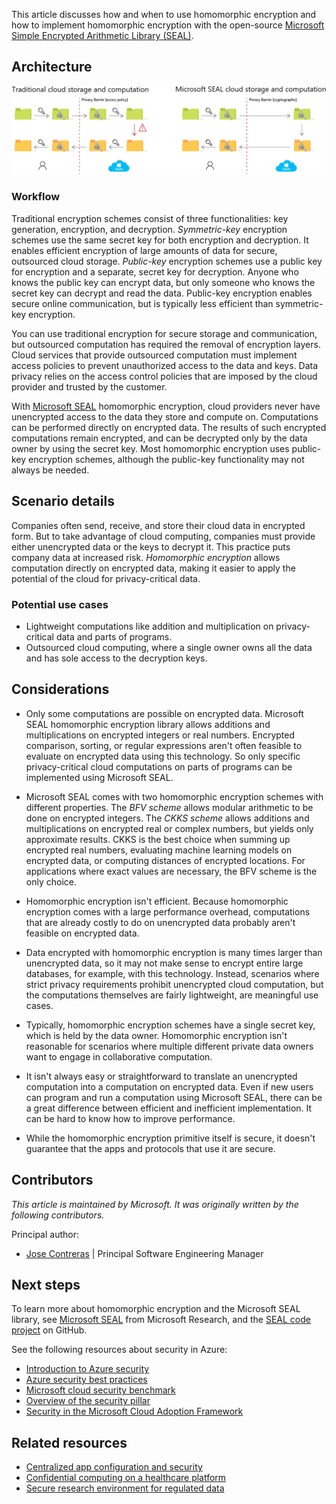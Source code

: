This article discusses how and when to use homomorphic encryption and how to implement homomorphic encryption with the open-source [Microsoft Simple Encrypted Arithmetic Library (SEAL)](https://github.com/microsoft/SEAL#introduction).

## Architecture

![Diagram showing traditional and SEAL encryption.](../media/seal.png)

### Workflow

Traditional encryption schemes consist of three functionalities: key generation, encryption, and decryption. *Symmetric-key* encryption schemes use the same secret key for both encryption and decryption. It enables efficient encryption of large amounts of data for secure, outsourced cloud storage. *Public-key* encryption schemes use a public key for encryption and a separate, secret key for decryption. Anyone who knows the public key can encrypt data, but only someone who knows the secret key can decrypt and read the data. Public-key encryption enables secure online communication, but is typically less efficient than symmetric-key encryption.

You can use traditional encryption for secure storage and communication, but outsourced computation has required the removal of encryption layers. Cloud services that provide outsourced computation must implement access policies to prevent unauthorized access to the data and keys. Data privacy relies on the access control policies that are imposed by the cloud provider and trusted by the customer.

With [Microsoft SEAL](https://www.microsoft.com/research/project/microsoft-seal) homomorphic encryption, cloud providers never have unencrypted access to the data they store and compute on. Computations can be performed directly on encrypted data. The results of such encrypted computations remain encrypted, and can be decrypted only by the data owner by using the secret key. Most homomorphic encryption uses public-key encryption schemes, although the public-key functionality may not always be needed.

## Scenario details

Companies often send, receive, and store their cloud data in encrypted form. But to take advantage of cloud computing, companies must provide either unencrypted data or the keys to decrypt it. This practice puts company data at increased risk. *Homomorphic encryption* allows computation directly on encrypted data, making it easier to apply the potential of the cloud for privacy-critical data.

### Potential use cases

- Lightweight computations like addition and multiplication on privacy-critical data and parts of programs.
- Outsourced cloud computing, where a single owner owns all the data and has sole access to the decryption keys.

## Considerations

- Only some computations are possible on encrypted data. Microsoft SEAL homomorphic encryption library allows additions and multiplications on encrypted integers or real numbers. Encrypted comparison, sorting, or regular expressions aren't often feasible to evaluate on encrypted data using this technology. So only specific privacy-critical cloud computations on parts of programs can be implemented using Microsoft SEAL.

- Microsoft SEAL comes with two homomorphic encryption schemes with different properties. The *BFV scheme* allows modular arithmetic to be done on encrypted integers. The *CKKS scheme* allows additions and multiplications on encrypted real or complex numbers, but yields only approximate results. CKKS is the best choice when summing up encrypted real numbers, evaluating machine learning models on encrypted data, or computing distances of encrypted locations. For applications where exact values are necessary, the BFV scheme is the only choice.

- Homomorphic encryption isn't efficient. Because homomorphic encryption comes with a large performance overhead, computations that are already costly to do on unencrypted data probably aren't feasible on encrypted data.

- Data encrypted with homomorphic encryption is many times larger than unencrypted data, so it may not make sense to encrypt entire large databases, for example, with this technology. Instead, scenarios where strict privacy requirements prohibit unencrypted cloud computation, but the computations themselves are fairly lightweight, are meaningful use cases.

- Typically, homomorphic encryption schemes have a single secret key, which is held by the data owner. Homomorphic encryption isn't reasonable for scenarios where multiple different private data owners want to engage in collaborative computation.

- It isn't always easy or straightforward to translate an unencrypted computation into a computation on encrypted data. Even if new users can program and run a computation using Microsoft SEAL, there can be a great difference between efficient and inefficient implementation. It can be hard to know how to improve performance.

- While the homomorphic encryption primitive itself is secure, it doesn't guarantee that the apps and protocols that use it are secure.

## Contributors

*This article is maintained by Microsoft. It was originally written by the following contributors.*

Principal author:

 * [Jose Contreras](https://www.linkedin.com/in/josedanielcontreras) | Principal Software Engineering Manager

## Next steps

To learn more about homomorphic encryption and the Microsoft SEAL library, see [Microsoft SEAL](https://www.microsoft.com/research/project/microsoft-seal) from Microsoft Research, and the [SEAL code project](https://github.com/microsoft/SEAL) on GitHub.

See the following resources about security in Azure:

- [Introduction to Azure security](/azure/security/fundamentals/overview)
- [Azure security best practices](/azure/cloud-adoption-framework/secure/security-top-10)
- [Microsoft cloud security benchmark](/security/benchmark/azure)
- [Overview of the security pillar](/azure/architecture/framework/security/overview)
- [Security in the Microsoft Cloud Adoption Framework](/azure/cloud-adoption-framework/secure)

## Related resources

- [Centralized app configuration and security](appconfig-key-vault.yml)
- [Confidential computing on a healthcare platform](../../example-scenario/confidential/healthcare-inference.yml)
- [Secure research environment for regulated data](../../example-scenario/ai/secure-compute-for-research.yml)
